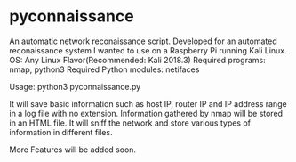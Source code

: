 # pyconnaissance
An automatic network reconaissance script.
Developed for an automated reconaissance system I wanted to use on a Raspberry Pi running Kali Linux.
OS: Any Linux Flavor(Recommended: Kali 2018.3)
Required programs: nmap, python3
Required Python modules: netifaces

Usage: python3 pyconnaissance.py <interface> <log file name>
  
It will save basic information such as host IP, router IP and IP address range in a log file with no extension.
Information gathered by nmap will be stored in an HTML file.
It will sniff the network and store various types of information in different files.

More Features will be added soon.

